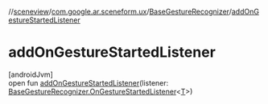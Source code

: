//[sceneview](../../../index.md)/[com.google.ar.sceneform.ux](../index.md)/[BaseGestureRecognizer](index.md)/[addOnGestureStartedListener](add-on-gesture-started-listener.md)

# addOnGestureStartedListener

[androidJvm]\
open fun [addOnGestureStartedListener](add-on-gesture-started-listener.md)(listener: [BaseGestureRecognizer.OnGestureStartedListener](-on-gesture-started-listener/index.md)&lt;[T](../../com.google.ar.sceneform.collision/-collision-system/raycast-all.md)&gt;)
